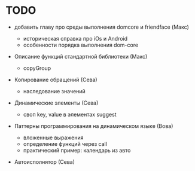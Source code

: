 # TODO

- добавить главу про среды выполнения domcore и friendface (Макс)
  + историческая справка про iOs и Android 
  + особенности порядка выполнения dom-core
  
- Описание функций стандартной библиотеки (Макс)
  + copyGroup
  
- Копирование обращений (Сева)
  + наследование значений
  
- Динамические элементы (Сева)
  + своп key, value в элементах suggest
  
- Паттерны программирования на динамическом языке (Вова)
  + вложенные выражения
  + определение функций через call
  + практический пример: календарь из авто
  
- Автоисполнятор (Сева)
  
